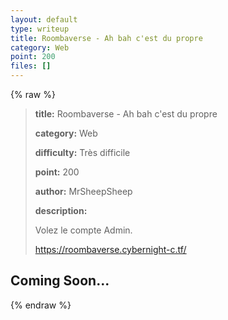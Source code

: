 ```yaml
---
layout: default
type: writeup
title: Roombaverse - Ah bah c'est du propre
category: Web
point: 200
files: []
---
```


{% raw %}
> **title:** Roombaverse - Ah bah c'est du propre
>
> **category:** Web
>
> **difficulty:** Très difficile
>
> **point:** 200
>
> **author:** MrSheepSheep
>
> **description:**
>
> Volez le compte Admin.
>
> 
>
> https://roombaverse.cybernight-c.tf/

## Coming Soon...

{% endraw %}
